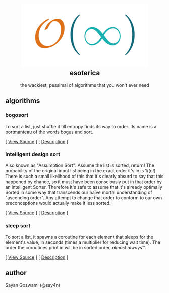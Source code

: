 <h2 align="center">
    <img src="assets/esoterica.svg" style="background-color:rgba(0,0,0,0);" height="200" alt="esoterica"></a>
    <br>esoterica<br>
</h2>
<center>the wackiest, pessimal of algorithms that you won't ever need</center>

## algorithms

### bogosort

To sort a list, just shuffle it till entropy finds its way to order. Its name is a portmanteau of the words bogus and sort.

[ [View Source](https://github.com/say4n/esoterica/blob/master/bogosort.py) ]
[ [Description](https://en.wikipedia.org/wiki/Bogosort) ]

### intelligent design sort

Also known as "Assumption Sort": Assume the list is sorted, return!
The probability of the original input list being in the exact order it's in is 1/(n!). There is such a small likelihood of this that it's clearly absurd to say that this happened by chance, so it must have been consciously put in that order by an intelligent Sorter. Therefore it's safe to assume that it's already optimally Sorted in some way that transcends our naïve mortal understanding of "ascending order". Any attempt to change that order to conform to our own preconceptions would actually make it less sorted.

[ [View Source](https://github.com/say4n/esoterica/blob/master/idsort.py) ]
[ [Description](https://www.dangermouse.net/esoteric/intelligentdesignsort.html) ]

### sleep sort

To sort a list, it spawns a coroutine for each element that sleeps for the element's value, in seconds (times a multiplier for reducing wait time). The order the coroutines print in will be in sorted order, _almost always_&trade;.

[ [View Source](https://github.com/say4n/esoterica/blob/master/sleepsort.py) ]
[ [Description](https://www.reddit.com/r/algorithms/comments/9p4z8m/what_are_some_esoteric_algorithm_that_you_know/e7z4adl/) ]

## author

Sayan Goswami (@say4n)
